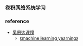 ### 卷积网络系统学习



### reference 
* [吴恩达课程](https://www.coursera.org/specializations/deep-learning)
    * [《machine learning yearning》](https://xiaqunfeng.gitbooks.io/machine-learning-yearning/content/chapter5.html)